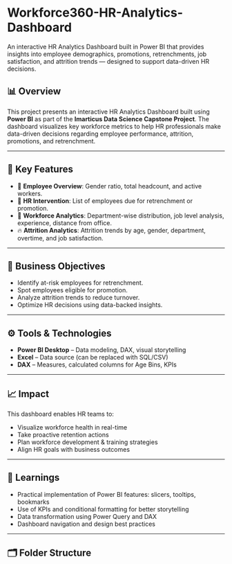 # Workforce360-HR-Analytics-Dashboard
An interactive HR Analytics Dashboard built in Power BI that provides insights into employee demographics, promotions, retrenchments, job satisfaction, and attrition trends — designed to support data-driven HR decisions.

## 📊 Overview
This project presents an interactive HR Analytics Dashboard built using **Power BI** as part of the **Imarticus Data Science Capstone Project**. The dashboard visualizes key workforce metrics to help HR professionals make data-driven decisions regarding employee performance, attrition, promotions, and retrenchment.

---

## 📌 Key Features

- 👥 **Employee Overview**: Gender ratio, total headcount, and active workers.
- 🎯 **HR Intervention**: List of employees due for retrenchment or promotion.
- 📘 **Workforce Analytics**: Department-wise distribution, job level analysis, experience, distance from office.
- 🔥 **Attrition Analytics**: Attrition trends by age, gender, department, overtime, and job satisfaction.

---

## 🎯 Business Objectives

- Identify at-risk employees for retrenchment.
- Spot employees eligible for promotion.
- Analyze attrition trends to reduce turnover.
- Optimize HR decisions using data-backed insights.

---

## ⚙️ Tools & Technologies

- **Power BI Desktop** – Data modeling, DAX, visual storytelling
- **Excel** – Data source (can be replaced with SQL/CSV)
- **DAX** – Measures, calculated columns for Age Bins, KPIs

---

## 📈 Impact

This dashboard enables HR teams to:
- Visualize workforce health in real-time
- Take proactive retention actions
- Plan workforce development & training strategies
- Align HR goals with business outcomes

---

## 🧠 Learnings

- Practical implementation of Power BI features: slicers, tooltips, bookmarks
- Use of KPIs and conditional formatting for better storytelling
- Data transformation using Power Query and DAX
- Dashboard navigation and design best practices

---

## 🗂️ Folder Structure

